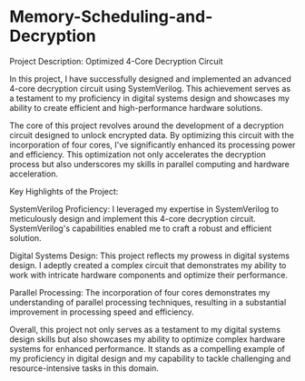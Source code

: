 # Memory-Scheduling-and-Decryption
Project Description: Optimized 4-Core Decryption Circuit

In this project, I have successfully designed and implemented an advanced 4-core decryption circuit using SystemVerilog. This achievement serves as a testament to my proficiency in digital systems design and showcases my ability to create efficient and high-performance hardware solutions.

The core of this project revolves around the development of a decryption circuit designed to unlock encrypted data. By optimizing this circuit with the incorporation of four cores, I've significantly enhanced its processing power and efficiency. This optimization not only accelerates the decryption process but also underscores my skills in parallel computing and hardware acceleration.

Key Highlights of the Project:

SystemVerilog Proficiency: I leveraged my expertise in SystemVerilog to meticulously design and implement this 4-core decryption circuit. SystemVerilog's capabilities enabled me to craft a robust and efficient solution.

Digital Systems Design: This project reflects my prowess in digital systems design. I adeptly created a complex circuit that demonstrates my ability to work with intricate hardware components and optimize their performance.

Parallel Processing: The incorporation of four cores demonstrates my understanding of parallel processing techniques, resulting in a substantial improvement in processing speed and efficiency.

Overall, this project not only serves as a testament to my digital systems design skills but also showcases my ability to optimize complex hardware systems for enhanced performance. It stands as a compelling example of my proficiency in digital design and my capability to tackle challenging and resource-intensive tasks in this domain.
